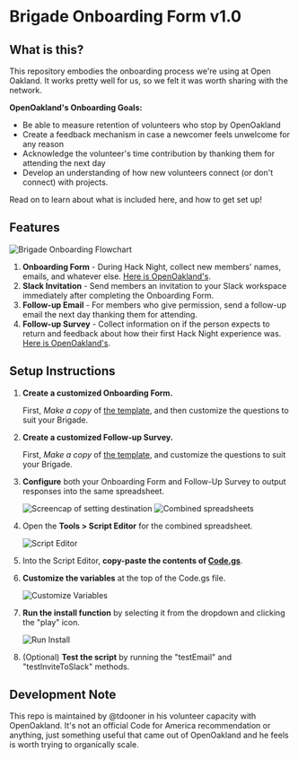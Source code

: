 # Brigade Onboarding Form v1.0
## What is this?
This repository embodies the onboarding process we're using at Open Oakland. It works pretty well for us, so we felt it was worth sharing with the network.

**OpenOakland's Onboarding Goals:**
- Be able to measure retention of volunteers who stop by OpenOakland
- Create a feedback mechanism in case a newcomer feels unwelcome for any reason
- Acknowledge the volunteer's time contribution by thanking them for attending the next day
- Develop an understanding of how new volunteers connect (or don't connect) with projects.

Read on to learn about what is included here, and how to get set up!

## Features
![Brigade Onboarding Flowchart](https://github.com/openoakland/brigade-onboarding/blob/master/images/Brigade%20Onboarding%20Flowchart.png?raw=true)

1. **Onboarding Form** - During Hack Night, collect new members' names, emails, and whatever else. [Here is OpenOakland's][onboarding live].
1. **Slack Invitation** - Send members an invitation to your Slack workspace immediately after completing the Onboarding Form.
1. **Follow-up Email** - For members who give permission, send a follow-up email the next day thanking them for attending.
1. **Follow-up Survey** - Collect information on if the person expects to return and feedback about how their first Hack Night experience was. [Here is OpenOakland's][followup live].

## Setup Instructions
1. **Create a customized Onboarding Form.**

    First, *Make a copy* of [the template][onboarding template], and then customize the questions to suit your Brigade.

1. **Create a customized Follow-up Survey.**

    First, *Make a copy* of [the template][followup template], and customize the questions to suit your Brigade.

1. **Configure** both your Onboarding Form and Follow-Up Survey to output responses into the same spreadsheet.

    ![Screencap of setting destination](https://github.com/openoakland/brigade-onboarding/blob/master/images/screenshot-response-destination.png?raw=true)
    ![Combined spreadsheets](https://github.com/openoakland/brigade-onboarding/blob/master/images/screenshot-combined-tabs.png?raw=true)

1. Open the **Tools > Script Editor** for the combined spreadsheet.

    ![Script Editor](https://github.com/openoakland/brigade-onboarding/blob/master/images/screenshot-script-editor.png?raw=true)

1. Into the Script Editor, **copy-paste the contents of [Code.gs][code.gs]**.

1. **Customize the variables** at the top of the Code.gs file.

    ![Customize Variables](https://github.com/openoakland/brigade-onboarding/blob/master/images/screenshot-customize-variables.png?raw=true)

1. **Run the install function** by selecting it from the dropdown and clicking the "play" icon.

    ![Run Install](https://github.com/openoakland/brigade-onboarding/blob/master/images/screenshot-run-install.png)

1. (Optional) **Test the script** by running the "testEmail" and "testInviteToSlack" methods.


## Development Note
This repo is maintained by @tdooner in his volunteer capacity with OpenOakland. It's not an official Code for America recommendation or anything, just something useful that came out of OpenOakland and he feels is worth trying to organically scale.

[onboarding template]: https://docs.google.com/forms/d/1JL5PqdPwOpOgS5yAIdz02leI_SeNQdeBzFnwYQd1VJ8/edit
[onboarding live]: https://docs.google.com/forms/d/e/1FAIpQLSee_qdE0qCmhufJC94MmSRVDLPAhhFJO4QMzuC31Kh0lxI_Mg/viewform
[followup template]: https://docs.google.com/forms/d/17u65pVWsYssx1xuVarvsMD0y_psRH_SPKYfqNE6vHwI/edit?usp=sharing
[followup live]: https://docs.google.com/forms/u/1/d/e/1FAIpQLSfBGNXZueFAUKBkoat0xdORq8eR-HvCWgaN-QKN9J1d340QYw/viewform
[code.gs]: https://github.com/openoakland/brigade-onboarding/blob/master/Code.gs
